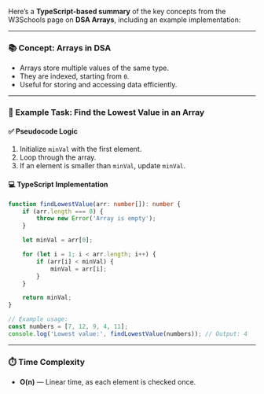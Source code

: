Here’s a **TypeScript-based summary** of the key concepts from the W3Schools page on **DSA Arrays**, including an example implementation:

---

### 📚 Concept: Arrays in DSA

- Arrays store multiple values of the same type.
- They are indexed, starting from `0`.
- Useful for storing and accessing data efficiently.

---

### 🧮 Example Task: Find the Lowest Value in an Array

#### ✅ Pseudocode Logic

1. Initialize `minVal` with the first element.
2. Loop through the array.
3. If an element is smaller than `minVal`, update `minVal`.

#### 💻 TypeScript Implementation

```typescript
function findLowestValue(arr: number[]): number {
	if (arr.length === 0) {
		throw new Error('Array is empty');
	}

	let minVal = arr[0];

	for (let i = 1; i < arr.length; i++) {
		if (arr[i] < minVal) {
			minVal = arr[i];
		}
	}

	return minVal;
}

// Example usage:
const numbers = [7, 12, 9, 4, 11];
console.log('Lowest value:', findLowestValue(numbers)); // Output: 4
```

---

### ⏱️ Time Complexity

- **O(n)** — Linear time, as each element is checked once.
